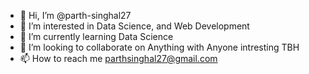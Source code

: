 - 👋 Hi, I’m @parth-singhal27
- 👀 I’m interested in Data Science, and Web Development
- 🌱 I’m currently learning Data Science
- 💞️ I’m looking to collaborate on Anything with Anyone intresting TBH
- 📫 How to reach me parthsinghal27@gmail.com

<!---
parth-singhal27/parth-singhal27 is a ✨ special ✨ repository because its `README.md` (this file) appears on your GitHub profile.
You can click the Preview link to take a look at your changes.
--->
